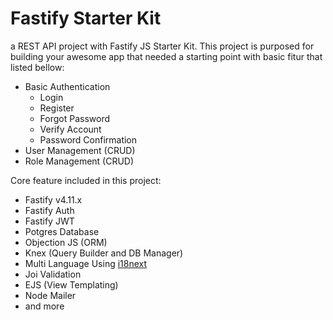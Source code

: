 # Fastify Starter Kit

a REST API project with Fastify JS Starter Kit. 
This project is purposed for building your awesome app that needed a starting point with basic fitur that listed bellow:

<ul>
    <li>Basic Authentication
        <ul>
            <li>Login</li>
            <li>Register</li>
            <li>Forgot Password</li>
            <li>Verify Account</li>
            <li>Password Confirmation</li>
        </ul>
    </li>
    <li>User Management (CRUD)</li>
    <li>Role Management (CRUD)</li>
</ul>
<p>Core feature included in this project:</p>
<ul>
    <li>Fastify v4.11.x</li>
    <li>Fastify Auth</li>
    <li>Fastify JWT</li>
    <li>Potgres Database</li>
    <li>Objection JS (ORM)</li>
    <li>Knex (Query Builder and DB Manager)</li>
    <li>Multi Language Using <a href="https://www.i18next.com" target="_blank">i18next</a> </li>
    <li>Joi Validation</li>
    <li>EJS (View Templating)</li>
    <li>Node Mailer</li>
    <li>and more</li>
</ul>
